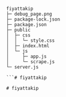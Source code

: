 
```
fiyattakip
├─ debug_page.png
├─ package-lock.json
├─ package.json
├─ public
│  ├─ css
│  │  └─ style.css
│  ├─ index.html
│  └─ js
│     ├─ app.js
│     └─ scrape.js
└─ server.js

```#   f i y a t t a k i p  
 #   f i y a t t a k i p  
 